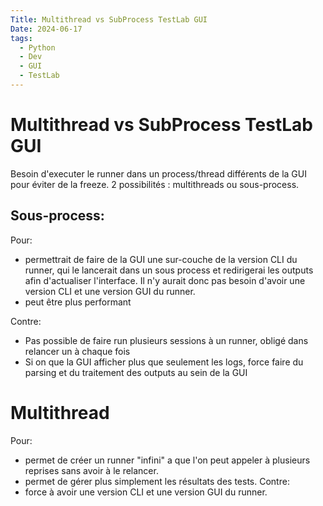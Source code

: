 ```yaml
---
Title: Multithread vs SubProcess TestLab GUI
Date: 2024-06-17
tags:
  - Python
  - Dev
  - GUI
  - TestLab
---
```


# Multithread vs SubProcess TestLab GUI 

Besoin d'executer le runner dans un process/thread différents de la GUI pour éviter de la freeze.
2 possibilités : multithreads ou sous-process.

## Sous-process:
Pour:
- permettrait de faire de la GUI une sur-couche de la version CLI du runner, qui le lancerait dans un sous process et redirigerai les outputs afin d'actualiser l'interface. Il n'y aurait donc pas besoin d'avoir une version CLI et une version GUI du runner.
- peut être plus performant

Contre:
- Pas possible de faire run plusieurs sessions à un runner, obligé dans relancer un à chaque fois
- Si on que la GUI afficher plus que seulement les logs, force faire du parsing et du traitement des outputs au sein de la GUI

# Multithread
Pour:
- permet de créer un runner "infini" a que l'on peut appeler à plusieurs reprises sans avoir à le relancer.
- permet de gérer plus simplement les résultats des tests.
Contre:
- force à avoir une version CLI et une version GUI du runner.
